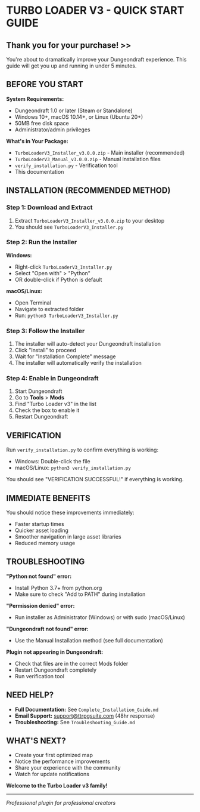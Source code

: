 # TURBO LOADER V3 - QUICK START GUIDE

## Thank you for your purchase! >>

You're about to dramatically improve your Dungeondraft experience. This guide will get you up and running in under 5 minutes.

## BEFORE YOU START

**System Requirements:**
- Dungeondraft 1.0 or later (Steam or Standalone)
- Windows 10+, macOS 10.14+, or Linux (Ubuntu 20+)
- 50MB free disk space
- Administrator/admin privileges

**What's in Your Package:**
- `TurboLoaderV3_Installer_v3.0.0.zip` - Main installer (recommended)
- `TurboLoaderV3_Manual_v3.0.0.zip` - Manual installation files
- `verify_installation.py` - Verification tool
- This documentation

## INSTALLATION (RECOMMENDED METHOD)

### Step 1: Download and Extract
1. Extract `TurboLoaderV3_Installer_v3.0.0.zip` to your desktop
2. You should see `TurboLoaderV3_Installer.py`

### Step 2: Run the Installer
**Windows:**
- Right-click `TurboLoaderV3_Installer.py`
- Select "Open with" > "Python"
- OR double-click if Python is default

**macOS/Linux:**
- Open Terminal
- Navigate to extracted folder
- Run: `python3 TurboLoaderV3_Installer.py`

### Step 3: Follow the Installer
1. The installer will auto-detect your Dungeondraft installation
2. Click "Install" to proceed
3. Wait for "Installation Complete" message
4. The installer will automatically verify the installation

### Step 4: Enable in Dungeondraft
1. Start Dungeondraft
2. Go to **Tools** > **Mods**
3. Find "Turbo Loader v3" in the list
4. Check the box to enable it
5. Restart Dungeondraft

## VERIFICATION

Run `verify_installation.py` to confirm everything is working:
- Windows: Double-click the file
- macOS/Linux: `python3 verify_installation.py`

You should see "VERIFICATION SUCCESSFUL!" if everything is working.

## IMMEDIATE BENEFITS

You should notice these improvements immediately:
- Faster startup times
- Quicker asset loading
- Smoother navigation in large asset libraries
- Reduced memory usage

## TROUBLESHOOTING

**"Python not found" error:**
- Install Python 3.7+ from python.org
- Make sure to check "Add to PATH" during installation

**"Permission denied" error:**
- Run installer as Administrator (Windows) or with sudo (macOS/Linux)

**"Dungeondraft not found" error:**
- Use the Manual Installation method (see full documentation)

**Plugin not appearing in Dungeondraft:**
- Check that files are in the correct Mods folder
- Restart Dungeondraft completely
- Run verification tool

## NEED HELP?

- **Full Documentation:** See `Complete_Installation_Guide.md`
- **Email Support:** support@ttrpgsuite.com (48hr response)
- **Troubleshooting:** See `Troubleshooting_Guide.md`

## WHAT'S NEXT?

- Create your first optimized map
- Notice the performance improvements
- Share your experience with the community
- Watch for update notifications

**Welcome to the Turbo Loader v3 family!**

---
*Professional plugin for professional creators*
